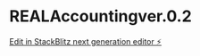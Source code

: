 # REALAccountingver.0.2

[Edit in StackBlitz next generation editor ⚡️](https://stackblitz.com/~/github.com/ndendevip/REALAccountingver.0.2)